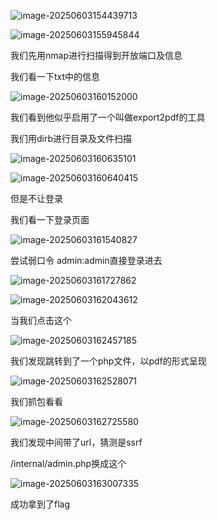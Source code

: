 ![image-20250603154439713](E:\Tryhackme_Wp\CTF-Easy\assets\image-20250603154439713.png)

![image-20250603155945844](E:\Tryhackme_Wp\CTF-Easy\assets\image-20250603155945844.png)

我们先用nmap进行扫描得到开放端口及信息

我们看一下txt中的信息

![image-20250603160152000](E:\Tryhackme_Wp\CTF-Easy\assets\image-20250603160152000.png)

我们看到他似乎启用了一个叫做export2pdf的工具

我们用dirb进行目录及文件扫描

![image-20250603160635101](E:\Tryhackme_Wp\CTF-Easy\assets\image-20250603160635101.png)

![image-20250603160640415](E:\Tryhackme_Wp\CTF-Easy\assets\image-20250603160640415.png)

但是不让登录

我们看一下登录页面

![image-20250603161540827](E:\Tryhackme_Wp\CTF-Easy\assets\image-20250603161540827.png)

尝试弱口令 admin:admin直接登录进去

![image-20250603161727862](E:\Tryhackme_Wp\CTF-Easy\assets\image-20250603161727862.png)

![image-20250603162043612](E:\Tryhackme_Wp\CTF-Easy\assets\image-20250603162043612.png)

当我们点击这个

![image-20250603162457185](E:\Tryhackme_Wp\CTF-Easy\assets\image-20250603162457185.png)

我们发现跳转到了一个php文件，以pdf的形式呈现

![image-20250603162528071](E:\Tryhackme_Wp\CTF-Easy\assets\image-20250603162528071.png)

我们抓包看看

![image-20250603162725580](E:\Tryhackme_Wp\CTF-Easy\assets\image-20250603162725580.png)

我们发现中间带了url，猜测是ssrf

 /internal/admin.php换成这个

![image-20250603163007335](E:\Tryhackme_Wp\CTF-Easy\assets\image-20250603163007335.png)

成功拿到了flag

